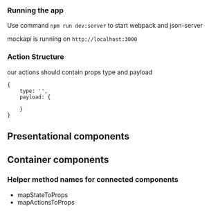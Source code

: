 ### Running the app

Use command `npm run dev:server` to start webpack and json-server

mockapi is running on `http://localhost:3000`

### Action Structure
our actions should contain props type and payload

```
{
    type: '',
    payload: {
        
    }
}
```
## Presentational components

## Container components
### Helper method names for connected components

- mapStateToProps
- mapActionsToProps
